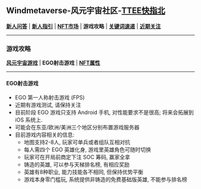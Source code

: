 ## Windmetaverse-风元宇宙社区-[TTEE快指北](Readme.md)

[**新人问答**](新人问答.md) | [**新人指引**](新人指引.md) | [**NFT市场**](NFT市场.md) | **游戏攻略** | [**关键词速递**](关键词速递.md) | [**近期关注**](近期关注.md)

---

### 游戏攻略

[**风元宇宙游戏**](游戏攻略.md) | **EGO射击游戏** | [**NFT属性**](NFT属性.md)

---

#### EGO射击游戏

- EGO 第一人称射击游戏 (FPS)
- 近期有游戏测试, 请保持关注
- 目前阶段 EGO 游戏只支持 Android 手机, 对性能要求不是很高; 将来会拓展到 iOS 系统上.
- 可能会在东亚/欧洲/美洲三个地区分别布置游戏服务器
- 目前游戏内容相关的信息:
  - 地图支持2-8人, 玩家可单兵或者组队互相对抗
  - 每人需四个 EGO 英雄化身, 游戏里英雄角色可随时切换
  - 玩家可在开局前商定下注 SOC 筹码, 赢家全拿
  - 铸造的英雄, 可以参与天梯排名榜, 有相应奖励
  - 英雄有8种职业, 能力技能各不相同, 但保持优势平衡
  - 游戏本身零门槛玩, 系统提供非铸造的免费基础版英雄, 不能参与排名榜
